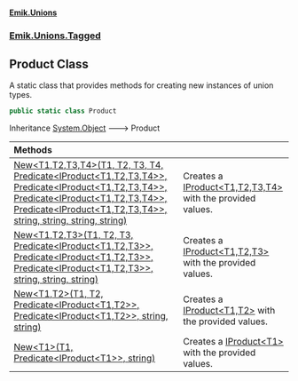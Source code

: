#### [Emik.Unions](index.md 'index')
### [Emik.Unions.Tagged](Emik.Unions.Tagged.md 'Emik.Unions.Tagged')

## Product Class

A static class that provides methods for creating new instances of union types.

```csharp
public static class Product
```

Inheritance [System.Object](https://docs.microsoft.com/en-us/dotnet/api/System.Object 'System.Object') &#129106; Product

| Methods | |
| :--- | :--- |
| [New&lt;T1,T2,T3,T4&gt;(T1, T2, T3, T4, Predicate&lt;IProduct&lt;T1,T2,T3,T4&gt;&gt;, Predicate&lt;IProduct&lt;T1,T2,T3,T4&gt;&gt;, Predicate&lt;IProduct&lt;T1,T2,T3,T4&gt;&gt;, Predicate&lt;IProduct&lt;T1,T2,T3,T4&gt;&gt;, string, string, string, string)](Product.New{T1,T2,T3,T4}(T1,T2,T3,T4,Predicate{IProduct},Predicate{IProduct},Predicate{IProduct},Predicate{IProduct},String,String,String,String).md 'Emik.Unions.Tagged.Product.New<T1,T2,T3,T4>(T1, T2, T3, T4, System.Predicate<Emik.Unions.Tagged.IProduct<T1,T2,T3,T4>>, System.Predicate<Emik.Unions.Tagged.IProduct<T1,T2,T3,T4>>, System.Predicate<Emik.Unions.Tagged.IProduct<T1,T2,T3,T4>>, System.Predicate<Emik.Unions.Tagged.IProduct<T1,T2,T3,T4>>, string, string, string, string)') | Creates a [IProduct&lt;T1,T2,T3,T4&gt;](IProduct{T1,T2,T3,T4}.md 'Emik.Unions.Tagged.IProduct<T1,T2,T3,T4>') with the provided values. |
| [New&lt;T1,T2,T3&gt;(T1, T2, T3, Predicate&lt;IProduct&lt;T1,T2,T3&gt;&gt;, Predicate&lt;IProduct&lt;T1,T2,T3&gt;&gt;, Predicate&lt;IProduct&lt;T1,T2,T3&gt;&gt;, string, string, string)](Product.New{T1,T2,T3}(T1,T2,T3,Predicate{IProduct},Predicate{IProduct},Predicate{IProduct},String,String,String).md 'Emik.Unions.Tagged.Product.New<T1,T2,T3>(T1, T2, T3, System.Predicate<Emik.Unions.Tagged.IProduct<T1,T2,T3>>, System.Predicate<Emik.Unions.Tagged.IProduct<T1,T2,T3>>, System.Predicate<Emik.Unions.Tagged.IProduct<T1,T2,T3>>, string, string, string)') | Creates a [IProduct&lt;T1,T2,T3&gt;](IProduct{T1,T2,T3}.md 'Emik.Unions.Tagged.IProduct<T1,T2,T3>') with the provided values. |
| [New&lt;T1,T2&gt;(T1, T2, Predicate&lt;IProduct&lt;T1,T2&gt;&gt;, Predicate&lt;IProduct&lt;T1,T2&gt;&gt;, string, string)](Product.New{T1,T2}(T1,T2,Predicate{IProduct},Predicate{IProduct},String,String).md 'Emik.Unions.Tagged.Product.New<T1,T2>(T1, T2, System.Predicate<Emik.Unions.Tagged.IProduct<T1,T2>>, System.Predicate<Emik.Unions.Tagged.IProduct<T1,T2>>, string, string)') | Creates a [IProduct&lt;T1,T2&gt;](IProduct{T1,T2}.md 'Emik.Unions.Tagged.IProduct<T1,T2>') with the provided values. |
| [New&lt;T1&gt;(T1, Predicate&lt;IProduct&lt;T1&gt;&gt;, string)](Product.New{T1}(T1,Predicate{IProduct},String).md 'Emik.Unions.Tagged.Product.New<T1>(T1, System.Predicate<Emik.Unions.Tagged.IProduct<T1>>, string)') | Creates a [IProduct&lt;T1&gt;](IProduct{T1}.md 'Emik.Unions.Tagged.IProduct<T1>') with the provided values. |
